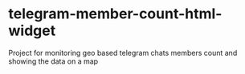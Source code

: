 # telegram-member-count-html-widget
Project for monitoring geo based telegram chats members count and showing the data on a map
